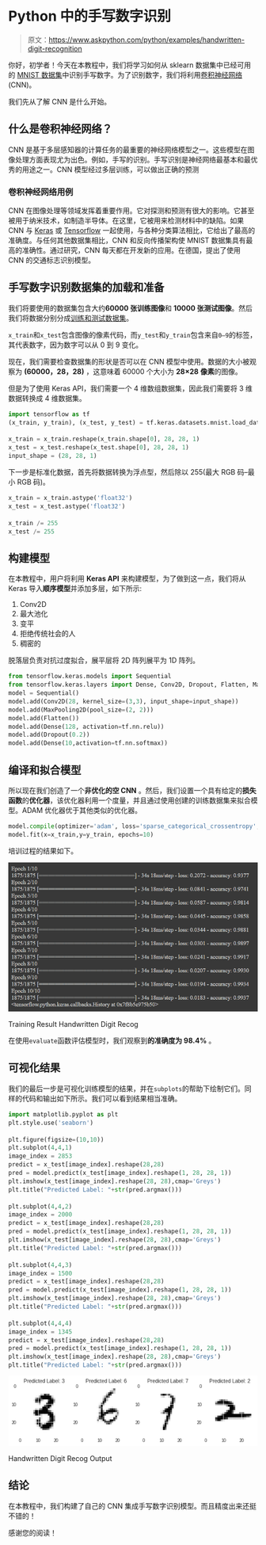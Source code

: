 # Python 中的手写数字识别

> 原文：<https://www.askpython.com/python/examples/handwritten-digit-recognition>

你好，初学者！今天在本教程中，我们将学习如何从 sklearn 数据集中已经可用的 [MNIST 数据集](https://www.askpython.com/python/examples/load-and-plot-mnist-dataset-in-python)中识别手写数字。为了识别数字，我们将利用[卷积神经网络](https://www.askpython.com/python/examples/relu-function) (CNN)。

我们先从了解 CNN 是什么开始。

## 什么是卷积神经网络？

CNN 是基于多层感知器的计算任务的最重要的神经网络模型之一。这些模型在图像处理方面表现尤为出色。例如，手写的识别。手写识别是神经网络最基本和最优秀的用途之一。CNN 模型经过多层训练，可以做出正确的预测

### 卷积神经网络用例

CNN 在图像处理等领域发挥着重要作用。它对探测和预测有很大的影响。它甚至被用于纳米技术，如制造半导体。在这里，它被用来检测材料中的缺陷。如果 CNN 与 [Keras](https://www.askpython.com/python/examples/handling-large-datasets-machine-learning) 或 [Tensorflow](https://www.askpython.com/python-modules/saving-loading-models-tensorflow) 一起使用，与各种分类算法相比，它给出了最高的准确度。与任何其他数据集相比，CNN 和反向传播架构使 MNIST 数据集具有最高的准确性。通过研究，CNN 每天都在开发新的应用。在德国，提出了使用 CNN 的交通标志识别模型。

## 手写数字识别数据集的加载和准备

我们将要使用的数据集包含大约**60000 张训练图像**和 **10000 张测试图像**。然后我们将数据分别分成[训练和测试数据集](https://www.askpython.com/python/examples/split-data-training-and-testing-set)。

`x_train`和`x_test`包含图像的像素代码，而`y_test`和`y_train`包含来自`0–9`的标签，其代表数字，因为数字可以从 0 到 9 变化。

现在，我们需要检查数据集的形状是否可以在 CNN 模型中使用。数据的大小被观察为 **(60000，28，28)** ，这意味着 60000 个大小为 **28×28** **像素**的图像。

但是为了使用 Keras API，我们需要一个 4 维数组数据集，因此我们需要将 3 维数据转换成 4 维数据集。

```py
import tensorflow as tf
(x_train, y_train), (x_test, y_test) = tf.keras.datasets.mnist.load_data()

x_train = x_train.reshape(x_train.shape[0], 28, 28, 1)
x_test = x_test.reshape(x_test.shape[0], 28, 28, 1)
input_shape = (28, 28, 1)

```

下一步是标准化数据，首先将数据转换为浮点型，然后除以 255(最大 RGB 码–最小 RGB 码)。

```py
x_train = x_train.astype('float32')
x_test = x_test.astype('float32')

x_train /= 255
x_test /= 255

```

## 构建模型

在本教程中，用户将利用 **Keras API** 来构建模型，为了做到这一点，我们将从 Keras 导入**顺序模型**并添加多层，如下所示:

1.  Conv2D
2.  最大池化
3.  变平
4.  拒绝传统社会的人
5.  稠密的

脱落层负责对抗过度拟合，展平层将 2D 阵列展平为 1D 阵列。

```py
from tensorflow.keras.models import Sequential
from tensorflow.keras.layers import Dense, Conv2D, Dropout, Flatten, MaxPooling2D
model = Sequential()
model.add(Conv2D(28, kernel_size=(3,3), input_shape=input_shape))
model.add(MaxPooling2D(pool_size=(2, 2)))
model.add(Flatten())
model.add(Dense(128, activation=tf.nn.relu))
model.add(Dropout(0.2))
model.add(Dense(10,activation=tf.nn.softmax))

```

## **编译和拟合模型**

所以现在我们创造了一个**非优化的空 CNN** 。然后，我们设置一个具有给定的**损失函数**的**优化器**，该优化器利用一个度量，并且通过使用创建的训练数据集来拟合模型。ADAM 优化器优于其他类似的优化器。

```py
model.compile(optimizer='adam', loss='sparse_categorical_crossentropy', metrics=['accuracy'])
model.fit(x=x_train,y=y_train, epochs=10)

```

培训过程的结果如下。

![Training Result Handwritten Digit Recog](img/95e653d97d39afe01cbce634d1ad67ae.png)

Training Result Handwritten Digit Recog

在使用`evaluate`函数评估模型时，我们观察到**的准确度为 98.4%** 。

## 可视化结果

我们的最后一步是可视化训练模型的结果，并在`subplots`的帮助下绘制它们。同样的代码和输出如下所示。我们可以看到结果相当准确。

```py
import matplotlib.pyplot as plt
plt.style.use('seaborn')

plt.figure(figsize=(10,10))
plt.subplot(4,4,1)
image_index = 2853
predict = x_test[image_index].reshape(28,28)
pred = model.predict(x_test[image_index].reshape(1, 28, 28, 1))
plt.imshow(x_test[image_index].reshape(28, 28),cmap='Greys')
plt.title("Predicted Label: "+str(pred.argmax()))

plt.subplot(4,4,2)
image_index = 2000
predict = x_test[image_index].reshape(28,28)
pred = model.predict(x_test[image_index].reshape(1, 28, 28, 1))
plt.imshow(x_test[image_index].reshape(28, 28),cmap='Greys')
plt.title("Predicted Label: "+str(pred.argmax()))

plt.subplot(4,4,3)
image_index = 1500
predict = x_test[image_index].reshape(28,28)
pred = model.predict(x_test[image_index].reshape(1, 28, 28, 1))
plt.imshow(x_test[image_index].reshape(28, 28),cmap='Greys')
plt.title("Predicted Label: "+str(pred.argmax()))

plt.subplot(4,4,4)
image_index = 1345
predict = x_test[image_index].reshape(28,28)
pred = model.predict(x_test[image_index].reshape(1, 28, 28, 1))
plt.imshow(x_test[image_index].reshape(28, 28),cmap='Greys')
plt.title("Predicted Label: "+str(pred.argmax()))

```

![Handwritten Digit Recog Output](img/06a533d2695ed1e539e3a66075431197.png)

Handwritten Digit Recog Output

## 结论

在本教程中，我们构建了自己的 CNN 集成手写数字识别模型。而且精度出来还挺不错的！

感谢您的阅读！